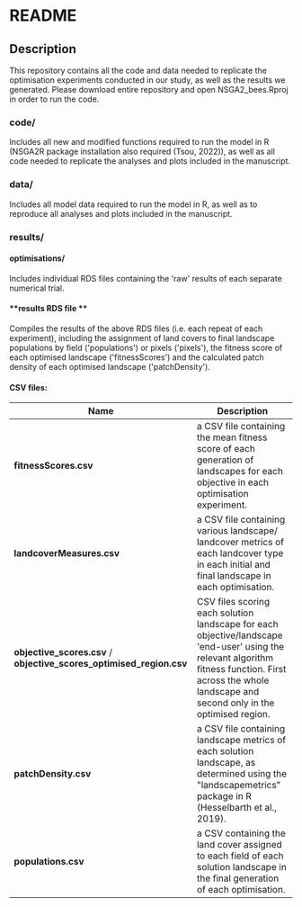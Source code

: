 # README

## **Description** 

This repository contains all the code and data needed to replicate the optimisation experiments conducted in our study, as well as the results we generated.
Please download entire repository and open NSGA2_bees.Rproj in order to run the code.

### **code/** 
Includes all new and modified functions required to run the model in R (NSGA2R package installation also required (Tsou, 2022)), as well as all code needed to replicate the analyses and plots included in the manuscript.

### **data/**
Includes all model data required to run the model in R, as well as to reproduce all analyses and plots included in the manuscript.

### **results/** 

#### **optimisations/** 
Includes individual RDS files containing the 'raw' results of each separate numerical trial.

#### **results RDS file **
Compiles the results of the above RDS files (i.e. each repeat of each experiment), including the assignment of land covers to final landscape populations by field ('populations') or pixels ('pixels'), the fitness score of each optimised landscape ('fitnessScores') and the calculated patch density of each optimised landscape ('patchDensity').

#### **CSV files:**

| Name | Description |
| --- | --- |
|**fitnessScores.csv**| a CSV file containing the mean fitness score of each generation of landscapes for each objective in each optimisation experiment.|
|**landcoverMeasures.csv**| a CSV file containing various landscape/ landcover metrics of each landcover type in each initial and final landscape in each optimisation.|
|**objective_scores.csv** / **objective_scores_optimised_region.csv**| CSV files scoring each solution landscape for each objective/landscape 'end-user' using the relevant algorithm fitness function. First across the whole landscape and second only in the optimised region.|
|**patchDensity.csv**| a CSV file containing landscape metrics of each solution landscape, as determined using the "landscapemetrics" package in R (Hesselbarth et al., 2019).|
|**populations.csv**| a CSV containing the land cover assigned to each field of each solution landscape in the final generation of each optimisation.|

